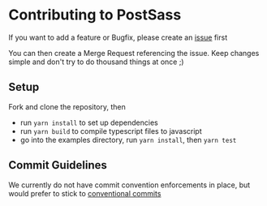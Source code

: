 # Contributing to PostSass

If you want to add a feature or Bugfix, please create an [issue](https://github.com/Tanuel/postsass/issues) first

You can then create a Merge Request referencing the issue.
Keep changes simple and don't try to do thousand things at once ;)

## Setup

Fork and clone the repository, then 
* run `yarn install` to set up dependencies
* run `yarn build` to compile typescript files to javascript
* go into the examples directory, run `yarn install`, then `yarn test`

## Commit Guidelines

We currently do not have commit convention enforcements in place, but would prefer
to stick to [conventional commits](https://www.conventionalcommits.org/)
